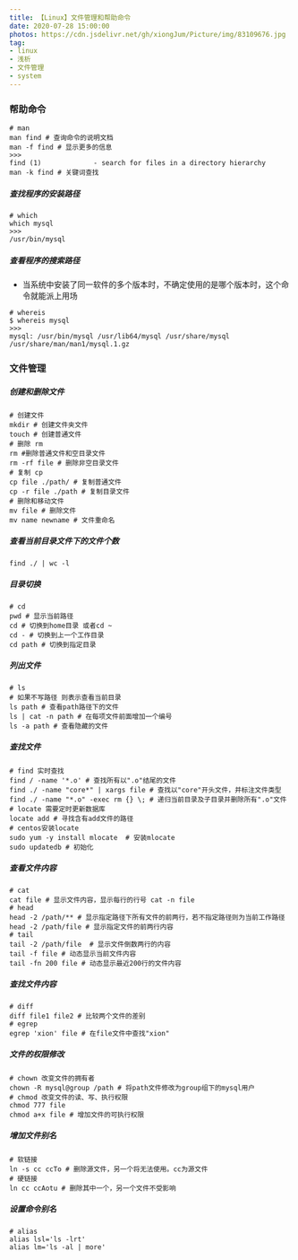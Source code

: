```yaml
---
title: 【Linux】文件管理和帮助命令
date: 2020-07-28 15:00:00
photos: https://cdn.jsdelivr.net/gh/xiongJum/Picture/img/83109676.jpg
tag:
- linux
- 浅析
- 文件管理
- system
---
```

### 帮助命令

~~~shell
# man
man find # 查询命令的说明文档
man -f find # 显示更多的信息
>>> 
find (1)             - search for files in a directory hierarchy
man -k find # 关键词查找
~~~
<!--more-->


#####   查找程序的安装路径

~~~shell
# which
which mysql
>>>
/usr/bin/mysql
~~~

#####   查看程序的搜索路径

+   当系统中安装了同一软件的多个版本时，不确定使用的是哪个版本时，这个命令就能派上用场

~~~shell
# whereis
$ whereis mysql
>>>
mysql: /usr/bin/mysql /usr/lib64/mysql /usr/share/mysql /usr/share/man/man1/mysql.1.gz
~~~

### 文件管理

#####   创建和删除文件

~~~shell
# 创建文件
mkdir # 创建文件夹文件
touch # 创建普通文件
# 删除 rm
rm #删除普通文件和空目录文件
rm -rf file # 删除非空目录文件
# 复制 cp
cp file ./path/ # 复制普通文件
cp -r file ./path # 复制目录文件
# 删除和移动文件
mv file # 删除文件
mv name newname # 文件重命名
~~~

#####   查看当前目录文件下的文件个数

~~~shell
find ./ | wc -l
~~~

#####   目录切换

~~~shell
# cd
pwd # 显示当前路径
cd # 切换到home目录 或者cd ~
cd - # 切换到上一个工作目录
cd path # 切换到指定目录
~~~

#####   列出文件

~~~shell
# ls
# 如果不写路径 则表示查看当前目录
ls path # 查看path路径下的文件
ls | cat -n path # 在每项文件前面增加一个编号
ls -a path # 查看隐藏的文件
~~~

#####   查找文件

~~~shell
# find 实时查找
find / -name '*.o' # 查找所有以".o"结尾的文件
find ./ -name "core*" | xargs file # 查找以"core"开头文件，并标注文件类型
find ./ -name "*.o" -exec rm {} \; # 递归当前目录及子目录并删除所有".o"文件
# locate 需要定时更新数据库
locate add # 寻找含有add文件的路径
# centos安装locate
sudo yum -y install mlocate  # 安装mlocate
sudo updatedb # 初始化
~~~

#####   查看文件内容

~~~shell
# cat
cat file # 显示文件内容，显示每行的行号 cat -n file
# head
head -2 /path/** # 显示指定路径下所有文件的前两行，若不指定路径则为当前工作路径
head -2 /path/file # 显示指定文件的前两行内容
# tail
tail -2 /path/file  # 显示文件倒数两行的内容
tail -f file # 动态显示当前文件内容
tail -fn 200 file # 动态显示最近200行的文件内容
~~~

#####   查找文件内容

~~~shell
# diff
diff file1 file2 # 比较两个文件的差别
# egrep
egrep 'xion' file # 在file文件中查找"xion"

~~~

#####   文件的权限修改

~~~shell
# chown 改变文件的拥有者
chown -R mysql@group /path # 将path文件修改为group组下的mysql用户
# chmod 改变文件的读、写、执行权限
chmod 777 file
chmod a+x file # 增加文件的可执行权限
~~~

#####   增加文件别名

~~~shell
# 软链接
ln -s cc ccTo # 删除源文件，另一个将无法使用。cc为源文件
# 硬链接
ln cc ccAotu # 删除其中一个，另一个文件不受影响
~~~

#####   设置命令别名

~~~shell
# alias
alias lsl='ls -lrt'
alias lm='ls -al | more'
~~~